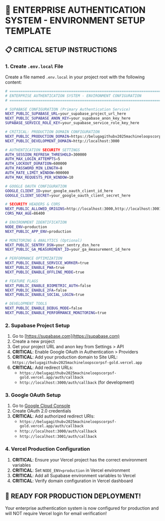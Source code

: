 # 🔐 **ENTERPRISE AUTHENTICATION SYSTEM - ENVIRONMENT SETUP TEMPLATE**

## **📋 CRITICAL SETUP INSTRUCTIONS**

### **1. Create `.env.local` File**
Create a file named `.env.local` in your project root with the following content:

```bash
# =============================================================================
# ENTERPRISE AUTHENTICATION SYSTEM - ENVIRONMENT CONFIGURATION
# =============================================================================

# SUPABASE CONFIGURATION (Primary Authentication Service)
NEXT_PUBLIC_SUPABASE_URL=your_supabase_project_url_here
NEXT_PUBLIC_SUPABASE_ANON_KEY=your_supabase_anon_key_here
SUPABASE_SERVICE_ROLE_KEY=your_supabase_service_role_key_here

# CRITICAL: PRODUCTION DOMAIN CONFIGURATION
NEXT_PUBLIC_PRODUCTION_DOMAIN=https://belugagithubv2025machineloopscorpsf-gold.vercel.app
NEXT_PUBLIC_DEVELOPMENT_DOMAIN=http://localhost:3000

# AUTHENTICATION SECURITY SETTINGS
AUTH_SESSION_REFRESH_THRESHOLD=300000
AUTH_MAX_LOGIN_ATTEMPTS=5
AUTH_LOCKOUT_DURATION=600000
AUTH_PASSWORD_MIN_LENGTH=8
AUTH_RATE_LIMIT_WINDOW=900000
AUTH_MAX_REQUESTS_PER_WINDOW=10

# GOOGLE OAUTH CONFIGURATION
GOOGLE_CLIENT_ID=your_google_oauth_client_id_here
GOOGLE_CLIENT_SECRET=your_google_oauth_client_secret_here

# SECURITY HEADERS & CORS
NEXT_PUBLIC_ALLOWED_ORIGINS=http://localhost:3000,http://localhost:3001,https://belugagithubv2025machineloopscorpsf-gold.vercel.app
CORS_MAX_AGE=86400

# ENVIRONMENT IDENTIFICATION
NODE_ENV=production
NEXT_PUBLIC_APP_ENV=production

# MONITORING & ANALYTICS (Optional)
NEXT_PUBLIC_SENTRY_DSN=your_sentry_dsn_here
NEXT_PUBLIC_GA_MEASUREMENT_ID=your_ga_measurement_id_here

# PERFORMANCE OPTIMIZATION
NEXT_PUBLIC_ENABLE_SERVICE_WORKER=true
NEXT_PUBLIC_ENABLE_PWA=true
NEXT_PUBLIC_ENABLE_OFFLINE_MODE=true

# FEATURE FLAGS
NEXT_PUBLIC_ENABLE_BIOMETRIC_AUTH=false
NEXT_PUBLIC_ENABLE_2FA=false
NEXT_PUBLIC_ENABLE_SOCIAL_LOGIN=true

# DEVELOPMENT TOOLS
NEXT_PUBLIC_ENABLE_DEBUG_MODE=false
NEXT_PUBLIC_ENABLE_PERFORMANCE_MONITORING=true
```

### **2. Supabase Project Setup**
1. Go to [https://supabase.com](https://supabase.com)
2. Create a new project
3. Get your project URL and anon key from Settings > API
4. **CRITICAL**: Enable Google OAuth in Authentication > Providers
5. **CRITICAL**: Add your production domain to Site URL: `https://belugagithubv2025machineloopscorpsf-gold.vercel.app`
6. **CRITICAL**: Add redirect URLs:
   - `https://belugagithubv2025machineloopscorpsf-gold.vercel.app/auth/callback`
   - `http://localhost:3000/auth/callback` (for development)

### **3. Google OAuth Setup**
1. Go to [Google Cloud Console](https://console.cloud.google.com)
2. Create OAuth 2.0 credentials
3. **CRITICAL**: Add authorized redirect URIs:
   - `https://belugagithubv2025machineloopscorpsf-gold.vercel.app/auth/callback`
   - `http://localhost:3000/auth/callback`
   - `http://localhost:3001/auth/callback`

### **4. Vercel Production Configuration**
1. **CRITICAL**: Ensure your Vercel project has the correct environment variables
2. **CRITICAL**: Set `NODE_ENV=production` in Vercel environment
3. **CRITICAL**: Add all Supabase environment variables to Vercel
4. **CRITICAL**: Verify domain configuration in Vercel dashboard

## **🚀 READY FOR PRODUCTION DEPLOYMENT!**

Your enterprise authentication system is now configured for production and will NOT require Vercel login for email verification!
